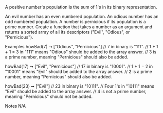 A positive number's population is the sum of 1's in its binary representation.

An evil number has an even numbered population.
An odious number has an odd numbered population.
A number is pernicious if its population is a prime number.
Create a function that takes a number as an argument and returns a sorted array of all its descriptors ("Evil", "Odious", or "Pernicious").

Examples
howBad(7) ➞ ["Odious", "Pernicious"]
// 7 in binary is "111".
// 1 + 1 + 1 = 3 in "111" means "Odious" should be added to the array answer.
// 3 is a prime number, meaning "Pernicious" should also be added.

howBad(17) ➞ ["Evil", "Pernicious"]
// 17 in binary is "10001".
// 1 + 1 = 2 in "10001" means "Evil" should be added to the array answer.
// 2 is a prime number, meaning "Pernicious" should also be added.

howBad(23) ➞ ["Evil"]
// 23 in binary is "10111".
// Four 1's in "10111" means "Evil" should be added to the array answer.
// 4 is not a prime number, meaning "Pernicious" should not be added.

Notes
N/A